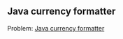 ## Java currency formatter

Problem:
[Java currency formatter](https://www.hackerrank.com/challenges/java-currency-formatter/problem)